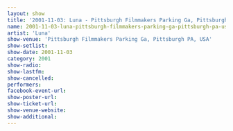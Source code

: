 ```yaml
---
layout: show
title: '2001-11-03: Luna - Pittsburgh Filmmakers Parking Ga, Pittsburgh PA, USA'
name: 2001-11-03-luna-pittsburgh-filmmakers-parking-ga-pittsburgh-pa-usa
artist: 'Luna'
show-venue: 'Pittsburgh Filmmakers Parking Ga, Pittsburgh PA, USA'
show-setlist: 
show-date: 2001-11-03
category: 2001
show-radio: 
show-lastfm: 
show-cancelled: 
performers: 
facebook-event-url: 
show-poster-url: 
show-ticket-url: 
show-venue-website: 
show-additional: 
---
```


